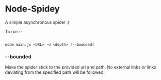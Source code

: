# Node-Spidey

A simple asynchronous spider :)


To run :-

```

node main.js <URL> -d <depth> [--bounded]

```

### --bounded

Make the spider stick to the provided url and path. No external links or links deviating from the specified path will be followed.

